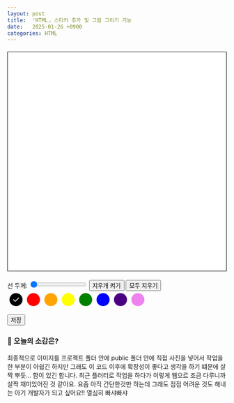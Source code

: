 ```yaml
---
layout: post
title:  ⌜HTML⌟ 스티커 추가 및 그림 그리기 기능
date:   2025-01-26 +0900
categories: HTML
---
```

<style>
    #drawing-canvas {
        border: 1px solid black;
        background-color: white;
        display: block;
        margin: 20px auto;
    }

     /*  color-picker  */
    .color-picker {
        display: flex;
        margin-bottom: 10px;
    }

    .color-button {
        position: relative;
        width: 30px;
        height: 30px;
        border-radius: 50%;
        margin: 5px;
        cursor: pointer;
        display: flex;
        align-items: center;
        justify-content: center;
    }

    .color-button span {
        display: none;
        color: white;
        font-size: 20px;
    }

    .color-button.selected span {
        display: block;
    }

    .black { background-color: black; color: white; }
    .red { background-color: red; }
    .orange { background-color: orange; }
    .yellow { background-color: yellow; }
    .green { background-color: green; }
    .blue { background-color: blue; }
    .indigo { background-color: indigo; }
    .violet { background-color: violet; }
</style>
<div class="canvas-container">
    <canvas id="background-canvas" width="300" height="300"></canvas>
    <canvas id="drawing-canvas" width="300" height="300"></canvas>
</div>

<div class="controls">
    <label for="line-width">선 두께: </label>
    <input type="range" id="line-width" min="1" max="10" value="1">
    <button id="eraser">지우개 켜기</button>
    <button id="allclear">모두 지우기</button>
</div>
        
<div class="color-picker">
    <div class="color-button black selected" data-color="black"><span>&#10003;</span></div>
    <div class="color-button red" data-color="red"><span>&#10003;</span></div>
    <div class="color-button orange" data-color="orange"><span>&#10003;</span></div>
    <div class="color-button yellow" data-color="yellow"><span>&#10003;</span></div>
    <div class="color-button green" data-color="green"><span>&#10003;</span></div>
    <div class="color-button blue" data-color="blue"><span>&#10003;</span></div>
    <div class="color-button indigo" data-color="indigo"><span>&#10003;</span></div>
    <div class="color-button violet" data-color="violet"><span>&#10003;</span></div>
</div>
        
<button id="save" onclick="saveCanvas()">저장</button>

<script>
    // canvas part
    var drawingCanvas = document.getElementById("drawing-canvas"); // 선 그리기 canvas
    var backgroundCanvas = document.getElementById("background-canvas"); // 스티커 그리기 canvas
    var drawingContext = drawingCanvas.getContext("2d"); // backgroundCanvas의 context
    var backgroundContext = drawingCanvas.getContext("2d"); // backgroundCanvas의 context

    function saveCanvas() {
        var compositeCanvas = document.createElement('canvas'); // 그림 + 선 캠퍼스 합치기 위한 canvas 생성
        compositeCanvas.width = backgroundCanvas.width;
        compositeCanvas.height = backgroundCanvas.height;
        var compositeContext = compositeCanvas.getContext('2d'); //  compositeCanvas의 context 생성

        // 배경 캔버스와 드로잉 캔버스를 합침
        compositeContext.drawImage(backgroundCanvas, 0, 0);
        compositeContext.drawImage(drawingCanvas, 0, 0);

        // 합친 캔버스를 이미지로 변환하여 다운로드
        var dataURL = compositeCanvas.toDataURL('image/png');
        var link = document.createElement('a');
        link.href = dataURL;
        link.download = `${getCurrentDateTimeString()}.png`;
        link.click();
    }

    function getCurrentDateTimeString() {
        var today = new Date();
        var year = today.getFullYear();
        var month = String(today.getMonth() + 1).padStart(2, '0');
        var day = String(today.getDate()).padStart(2, '0');
        var hours = String(today.getHours()).padStart(2, '0');
        var minutes = String(today.getMinutes()).padStart(2, '0');
        var seconds = String(today.getSeconds()).padStart(2, '0');

        // Return formatted date and time string
        return `${year}-${month}-${day} ${hours}:${minutes}:${seconds}`;
    }

    // line-controller part
    var lastX = 0; // 마지막 마우스 위치 x 값
    var lastY = 0; // 마지막 마우스 위치 y 값
    var isDrawing = false; // 그리기 상태, false : 안그리기
    var strokeStyle = 'black';  // 기본 선 색상
    var lineWidth = 1; // 기본 선 두께
    var lineCap = "round";  // 기본 선 모양
    var isErasing = false;  // 지우개 모드 여부


    function handleMouseDown(event) {
        // 마우스 클릭했을 때 실행되는 함수
        isDrawing = true;
        [lastX, lastY] = [event.offsetX, event.offsetY];
        // 현재 마우스 위치인 [event.offsetX, event.offsetY] 를 각각 lastX, lastY 에 저장
    };


    function handleMouseMove(event) {
        // 마우스가 canvas 태그내에서 움직였을 때 실행되는 함수
        if (!isDrawing) return;  // isDrawing이 false일 때는 return으로 함수를 종료
        // 마우스가 움직일 때 isDrawing이 true이면 현재 위치를 가져옴
        const currentX = event.offsetX;
        const currentY = event.offsetY;

        drawingContext.lineWidth = lineWidth; // 지정한 선 두께
        drawingContext.strokeStyle = strokeStyle; // 지정한 선 색상
        drawingContext.lineCap = lineCap; // 지정한 선 모양

        drawingContext.beginPath(); // context의 새로운 경로를 시작
        drawingContext.moveTo(lastX, lastY); // 마지막 마우스 위치
        drawingContext.lineTo(currentX, currentY); // moveTo로 지정한 이전 마우스 위치에서 현재 마우스 위치까지 선 그리기


        if (isErasing) {
            drawingContext.globalCompositeOperation = 'destination-out';
            drawingContext.stroke();
            drawingContext.globalCompositeOperation = 'source-over';
        } else {
            drawingContext.stroke();
        }
                
        // drawingContext.closePath(); // context의 경로를 종료

        [lastX, lastY] = [currentX, currentY]; // 현재 위치를 저장
    };

    function handleMouseUp() {
        // 마우스 클릭 해제했을 때 실행되는 함수
        isDrawing = false;
    };

    function handleMouseLeave() {
        // 마우스가 canvas 태그를 벗어났을 때 실행되는 함수
        isDrawing = false;
    };

    // 선 두께 슬라이더 이벤트 리스너
    document.getElementById('line-width').addEventListener('input', function() {
        lineWidth = this.value;
    });

    // 지우개 버튼 클릭 이벤트 리스너
    document.getElementById('eraser').addEventListener('click', function() {
        isErasing = !isErasing;  // 지우개 모드를 토글
        if (isErasing) {
            this.textContent = '지우개 끄기';
            // document.querySelectorAll('.color-button').forEach(btn => btn.classList.remove('selected'));  // 모든 색상 버튼 선택 해제
        } else {
            this.textContent = '지우개 켜기';
        }
    });

    document.querySelectorAll('.color-button').forEach(button => {
        button.addEventListener('click', function() {
            document.querySelectorAll('.color-button').forEach(btn => btn.classList.remove('selected')); // 기존에 체크되었던 색상은 해제
            this.classList.add('selected'); // 선택한건 체크표시 나오게
            strokeStyle = this.getAttribute('data-color'); // data-color 속성값으로 지정한 섹상변경
            isErasing = false;  // 지우개 모드를 해제
        });
    });

    // 마우스 이벤트
    drawingCanvas.addEventListener('mousedown', handleMouseDown);
    drawingCanvas.addEventListener('mousemove', handleMouseMove);
    drawingCanvas.addEventListener('mouseup', handleMouseUp);
    drawingCanvas.addEventListener('mouseleave', handleMouseLeave);

    // 터치 이벤트 리스너 추가
    drawingCanvas.addEventListener('touchstart', handleMouseDown);
    drawingCanvas.addEventListener('touchmove', handleMouseMove);
    drawingCanvas.addEventListener('touchend', handleMouseUp);

    document.getElementById('allclear').addEventListener('click', function() {
        drawingContext.clearRect(0, 0, drawingCanvas.width, drawingCanvas.height);
    }); // 모두 지우기

</script>


<!-- <br><br> -->

### 🧐 오늘의 소감은?
최종적으로 이미지를 프로젝트 폴더 안에 public 폴더 안에 직접 사진을 넣어서 작업을 한 부분이 아쉽긴 하지만 그래도 이 코드 이후에 확장성이 좋다고 생각을 하기 떄문에 살짝 뿌듯... 함이 있긴 합니다. 최근 플러터로 작업을 하다가 이렇게 웹으르 조금 다루니까 살짝 재미있어진 것 같아요. 요즘 아직 간단한것만 하는데 그래도 점점 어려운 것도 해내는 아기 개발자가 되고 싶어요!! 열심히 빠샤빠샤

<br>